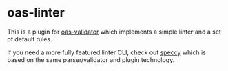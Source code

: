 # oas-linter

This is a plugin for [oas-validator](https://github.com/mermade/oas-kit) which implements a simple linter and a set of default rules.

If you need a more fully featured linter CLI, check out [speccy](https://github.com/wework/speccy) which is based on the same parser/validator and plugin technology.
